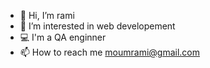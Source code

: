 - 👋 Hi, I’m rami
- 👀 I’m interested in web developement 
- 💻 I'm a QA enginner
- 📫 How to reach me moumrami@gmail.com


